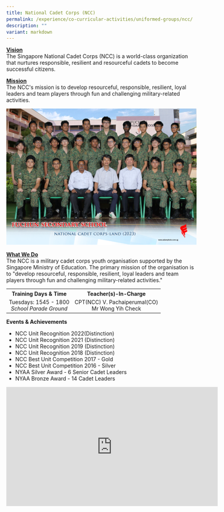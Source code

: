 ```yaml
---
title: National Cadet Corps (NCC)
permalink: /experience/co-curricular-activities/uniformed-groups/ncc/
description: ""
variant: markdown
---
```

<p><strong><u>Vision<br></u></strong>The Singapore National Cadet Corps (NCC) is a world-class organization that nurtures responsible, resilient and resourceful cadets to become successful citizens.</p>
<p><strong><u>Mission<br></u></strong>The NCC's mission is to develop resourceful, responsible, resilient, loyal leaders and team players through fun and challenging military-related activities.</p>
<img src="/images/national_cadet_corps_land_2.jpg">
<p><strong><u>What We Do<br></u></strong>The NCC is a military cadet corps youth organisation supported by the Singapore Ministry of Education. The primary mission of the organisation is to "develop resourceful, responsible, resilient, loyal leaders and team players through fun and challenging military-related activities."</p>
<table>
<tbody>
<tr>
<th style="text-align: center;">Training Days &amp; Time</th>
<th style="text-align: center;">Teacher(s)-In-Charge</th>
</tr>
<tr>
<td style="text-align: center;">
<div>Tuesdays: 1545 - 1800</div>
<div><em>School Parade Ground</em></div>
</td>
<td style="text-align: center;">
<div>CPT(NCC) V. Pachaiperumal(CO)</div>
<div>Mr Wong Yih Check</div>
</td>
</tr>
</tbody>
</table>
<p><strong>Events &amp; Achievements</strong></p>
<ul>
	<li>NCC Unit Recognition 2022(Distinction)</li>
<li>NCC Unit Recognition 2021 (Distinction)</li>
<li>NCC Unit Recognition 2019 (Distinction)</li>
<li>NCC Unit Recognition 2018 (Distinction)</li>
<li>NCC Best Unit Competition 2017 - Gold</li>
<li>NCC Best Unit Competition 2016 - Silver</li>
<li>NYAA Silver Award - 6 Senior Cadet Leaders</li>
<li>NYAA Bronze Award - 14 Cadet Leaders</li>
</ul>
<iframe width="560" height="315" src="https://www.youtube-nocookie.com/embed/yRawll91TKs" title="YouTube video player" frameborder="0" allow="accelerometer; autoplay; clipboard-write; encrypted-media; gyroscope; picture-in-picture; web-share" allowfullscreen=""></iframe>